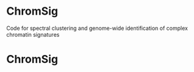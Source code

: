 # ChromSig
Code for spectral clustering and genome-wide identification of complex chromatin signatures
# ChromSig
